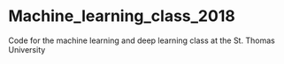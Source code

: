 # Machine_learning_class_2018
Code for the machine learning and deep learning class at the St. Thomas University
